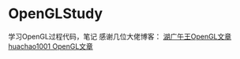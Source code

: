 # OpenGLStudy
学习OpenGL过程代码，笔记
感谢几位大佬博客：
[湖广午王OpenGL文章](https://blog.csdn.net/junzia/article/category/6462864)
[huachao1001 OpenGL文章](https://blog.csdn.net/huachao1001/article/category/6333159)


